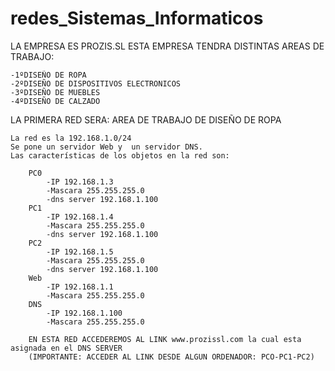 # redes_Sistemas_Informaticos
LA EMPRESA ES PROZIS.SL
ESTA EMPRESA TENDRA DISTINTAS AREAS DE TRABAJO:

    -1ºDISEÑO DE ROPA
    -2ºDISEÑO DE DISPOSITIVOS ELECTRONICOS
    -3ºDISEÑO DE MUEBLES
    -4ºDISEÑO DE CALZADO

LA PRIMERA RED SERA: AREA DE TRABAJO DE DISEÑO DE ROPA

    La red es la 192.168.1.0/24
    Se pone un servidor Web y  un servidor DNS.
    Las características de los objetos en la red son:
    
        PC0
            -IP 192.168.1.3
            -Mascara 255.255.255.0
            -dns server 192.168.1.100
        PC1
            -IP 192.168.1.4
            -Mascara 255.255.255.0
            -dns server 192.168.1.100
        PC2
            -IP 192.168.1.5
            -Mascara 255.255.255.0
            -dns server 192.168.1.100
        Web
            -IP 192.168.1.1
            -Mascara 255.255.255.0
        DNS
            -IP 192.168.1.100
            -Mascara 255.255.255.0
        
        EN ESTA RED ACCEDEREMOS AL LINK www.prozissl.com la cual esta asignada en el DNS SERVER
        (IMPORTANTE: ACCEDER AL LINK DESDE ALGUN ORDENADOR: PCO-PC1-PC2)
